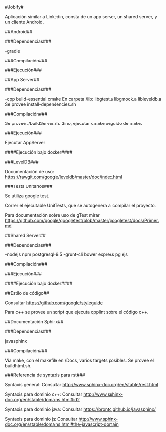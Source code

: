 #Jobify#

Aplicación similar a Linkedin, consta de un app server, un shared server, y un cliente Android.

##Android##

###Dependencias###

-gradle

###Compilación###

###Ejecucíón###

##App Server##

###Dependencias###

-cpp build-essential cmake
En carpeta /lib: libgtest.a libgmock.a libleveldb.a
Se provee install-dependencies.sh

###Compilación###

Se provee ./buildServer.sh.
Sino, ejecutar cmake seguido de make. 

###Ejecucíón###

Ejecutar AppServer

####Ejecución bajo docker####

###LevelDB###

Documentación de uso: https://rawgit.com/google/leveldb/master/doc/index.html

###Tests Unitarios###

Se utiliza google test.

Correr el ejecutable UnitTests, que se autogenera al compilar el proyecto.

Para documentación sobre uso de gTest mirar https://github.com/google/googletest/blob/master/googletest/docs/Primer.md

##Shared Server##

###Dependencias###

-nodejs npm postgresql-9.5
-grunt-cli bower express pg ejs

###Compilación###

###Ejecucíón###

####Ejecución bajo docker####

##Estilo de código##

Consultar https://github.com/google/styleguide

Para c++ se provee un script que ejecuta cpplint sobre el código c++.

##Documentación Sphinx##

###Dependencias###

javasphinx

###Compilación###

Via make, con el makefile en /Docs, varios targets posibles.
Se provee el buildhtml.sh.

###Referencia de syntaxis para rst###

Syntaxis general: Consultar http://www.sphinx-doc.org/en/stable/rest.html 

Syntaxis para dominio c++: Consultar http://www.sphinx-doc.org/en/stable/domains.html#id2

Syntaxis para dominio java: Consultar https://bronto.github.io/javasphinx/

Syntaxis para dominio js: Consultar http://www.sphinx-doc.org/en/stable/domains.html#the-javascript-domain
